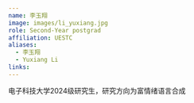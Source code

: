 ```yaml
---
name: 李玉翔
image: images/li_yuxiang.jpg
role: Second-Year postgrad
affiliation: UESTC
aliases:
  - 李玉翔
  - Yuxiang Li
links:
---
```


电子科技大学2024级研究生，研究方向为富情绪语言合成
